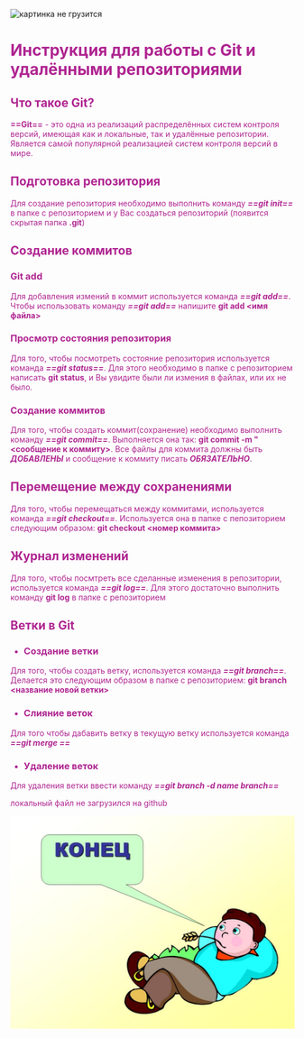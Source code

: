 ![картинка не грузится](https://gibbonsfornevada.com/img/linux/git-repo-for-dotfiles-clone-to-homefolder.png)
#  **<font color = AF2591> Инструкция для работы с Git и удалёнными репозиториями** 

## Что такое Git?
**==Git==** - это одна из реализаций распределённых систем контроля версий, имеющая как и локальные, так и удалённые репозитории. Является самой популярной реализацией систем контроля версий в мире.
## Подготовка репозитория
Для создание репозитория необходимо выполнить команду *__==git init==__*  в папке с репозиторием и у Вас создаться репозиторий (появится скрытая папка **.git**)

## Создание коммитов

### Git add
Для добавления измений в коммит используется команда *__==git add==__*. Чтобы использовать команду *__==git add==__* напишите **git add <имя файла>**

### Просмотр состояния репозитория
Для того, чтобы посмотреть состояние репозитория используется команда *__==git status==__*. Для этого необходимо в папке с репозиторием написать **git status**, и Вы увидите были ли измения в файлах, или их не было.

### Создание коммитов
Для того, чтобы создать коммит(сохранение) необходимо выполнить команду *__==git commit==__*. Выполняется она так: **git commit -m "<сообщение к коммиту>**. Все файлы для коммита должны быть ***ДОБАВЛЕНЫ*** и сообщение к коммиту писать ***ОБЯЗАТЕЛЬНО***.

## Перемещение между сохранениями
Для того, чтобы перемещаться между коммитами, используется команда *__==git checkout==__*. Используется она в папке с пепозиторием следующим образом: **git checkout <номер коммита>**

## Журнал изменений
Для того, чтобы посмтреть все сделанные изменения в репозитории, используется команда *__==git log==__*. Для этого достаточно выполнить команду **git log** в папке с репозиторием

## **Ветки в Git**

* ### Создание ветки

Для того, чтобы создать ветку, используется команда *__==git branch==__*. Делается это следующим образом в папке с репозиторием: **git branch <название новой ветки>**

* ### Слияние веток

Для того чтобы дабавить ветку в текущую ветку используется команда *__==git merge <name branch>==__*

* ### Удаление веток
Для удаления ветки ввести команду *__==git branch -d name branch==__*

локальный файл не загрузился на github
 
![файл перемещен](chill.jpg)
